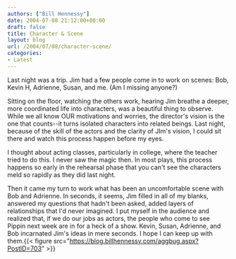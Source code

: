 ```yaml
---
authors: ["Bill Hennessy"]
date: 2004-07-08 21:12:00+00:00
draft: false
title: Character & Scene
layout: blog
url: /2004/07/08/character-scene/
categories:
- Latest
---
```


Last night was a trip.  Jim had a few people come in to work on scenes: Bob, Kevin H, Adrienne, Susan, and me.  (Am I missing anyone?)    
  
Sitting on the floor, watching the others work, hearing Jim breathe a deeper, more coordinated life into characters, was a beautiful thing to observe.  While we all know OUR motivations and worries, the director's vision is the one that counts--it turns isolated characters into related beings.  Last night, because of the skill of the actors and the clarity of JIm's vision, I could sit there and watch this process happen before my eyes.  
  
I thought about acting classes, particularly in college, where the teacher tried to do this.  I never saw the magic then.  In most plays, this process happens so early in the rehearsal phase that you can't see the characters meld so rapidly as they did last night.    
  
Then it came my turn to work what has been an uncomfortable scene with Bob and Adrienne.  In seconds, it seems, Jim filled in all of my blanks, answered my questions that hadn't been asked, added layers of relationships that I'd never imagined.  I put myself in the audience and realized that, if we do our jobs as actors, the people who come to see Pippin next week are in for a heck of a show.  Kevin, Susan, Adrienne, and Bob incarnated Jim's ideas in mere seconds.  I hope I can keep up with them.{{< figure src="https://blog.billhennessy.com/aggbug.aspx?PostID=703" >}}

